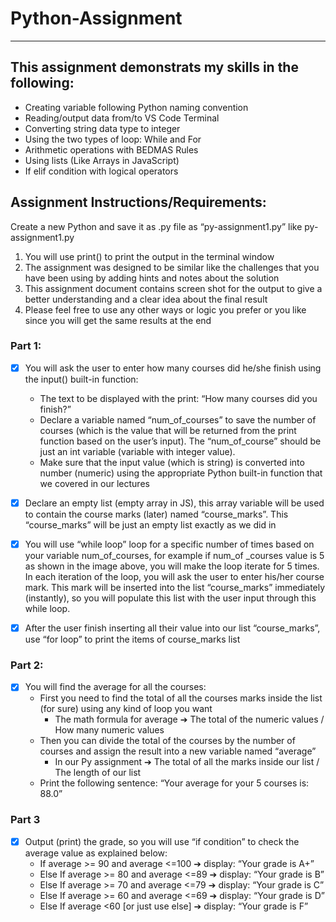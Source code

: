 # Python-Assignment
-------------------


## This assignment demonstrats my skills in the following:
   * Creating variable following Python naming convention
   * Reading/output data from/to VS Code Terminal
   * Converting string data type to integer
   * Using the two types of loop: While and For
   * Arithmetic operations with BEDMAS Rules
   * Using lists (Like Arrays in JavaScript)
   * If elif condition with logical operators


## Assignment Instructions/Requirements:
Create a new Python and save it as .py file as “py-assignment1.py”
like py-assignment1.py
1. You will use print() to print the output in the terminal window
2. The assignment was designed to be similar like the challenges that you have been using by adding hints
     and notes about the solution
3. This assignment document contains screen shot for the output to give a better understanding and a
     clear idea about the final result
4. Please feel free to use any other ways or logic you prefer or you like since you will get the same
     results at the end

### Part 1:
- [x]  You will ask the user to enter how many courses did he/she finish using the input() built-in function:
    * The text to be displayed with the print: “How many courses did you finish?”
    * Declare a variable named “num_of_courses” to save the number of courses (which is the value
      that will be returned from the print function based on the user’s input). The “num_of_course”
      should be just an int variable (variable with integer value). 
    * Make sure that the input value (which is string) is converted into number (numeric) using the
      appropriate Python built-in function that we covered in our lectures

- [x]  Declare an empty list (empty array in JS), this array variable will be used to contain the course marks
      (later) named “course_marks”. This “course_marks” will be just an empty list exactly as we did in 

- [x]  You will use “while loop” loop for a specific number of times based on your variable num_of_courses, for
     example if num_of _courses value is 5 as shown in the image above, you will make the loop iterate for 5
     times. In each iteration of the loop, you will ask the user to enter his/her course mark. This mark will be
     inserted into the list “course_marks” immediately (instantly), so you will populate this list with the user
     input through this while loop.

- [x] After the user finish inserting all their value into our list “course_marks”, use “for loop” to print the items
     of course_marks list

### Part 2:
- [x] You will find the average for all the courses:
   * First you need to find the total of all the courses marks inside the list (for sure) using any kind of loop
       you want  
      * The math formula for average ➔ The total of the numeric values / How many numeric values
   * Then you can divide the total of the courses by the number of courses and assign the result into a new
       variable named “average”
      * In our Py assignment ➔ The total of all the marks inside our list / The length of our list
   * Print the following sentence: “Your average for your 5 courses is: 88.0”

### Part 3
- [x] Output (print) the grade, so you will use “if condition” to check the average value as explained below:
   * If average >= 90 and average <=100 ➔ display: “Your grade is A+”
   * Else If average >= 80 and average <=89 ➔ display: “Your grade is B”
   * Else If average >= 70 and average <=79 ➔ display: “Your grade is C”
   * Else If average >= 60 and average <=69 ➔ display: “Your grade is D”
   * Else If average <60 [or just use else] ➔ display: “Your grade is F”

   
